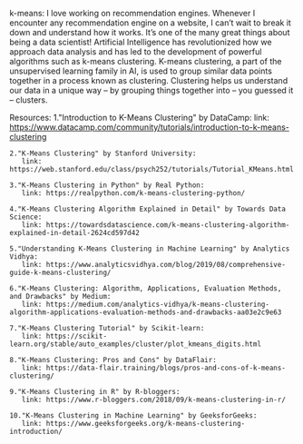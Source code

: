 k-means:
       I love working on recommendation engines. Whenever I encounter any recommendation engine on a website, I can’t wait to break it down and understand how it works. It’s one of the many great things about being a data scientist! Artificial Intelligence has revolutionized how we approach data analysis and has led to the development of powerful algorithms such as k-means clustering. K-means clustering, a part of the unsupervised learning family in AI, is used to group similar data points together in a process known as clustering. Clustering helps us understand our data in a unique way – by grouping things together into – you guessed it – clusters.

       
Resources:
    1."Introduction to K-Means Clustering" by DataCamp:
       link: https://www.datacamp.com/community/tutorials/introduction-to-k-means-clustering
    
    2."K-Means Clustering" by Stanford University:
       link: https://web.stanford.edu/class/psych252/tutorials/Tutorial_KMeans.html

    3."K-Means Clustering in Python" by Real Python:
       link: https://realpython.com/k-means-clustering-python/

    4."K-Means Clustering Algorithm Explained in Detail" by Towards Data Science:
       link: https://towardsdatascience.com/k-means-clustering-algorithm-explained-in-detail-2624cd597d42

    5."Understanding K-Means Clustering in Machine Learning" by Analytics Vidhya:
       link: https://www.analyticsvidhya.com/blog/2019/08/comprehensive-guide-k-means-clustering/

    6."K-Means Clustering: Algorithm, Applications, Evaluation Methods, and Drawbacks" by Medium:
       link: https://medium.com/analytics-vidhya/k-means-clustering-algorithm-applications-evaluation-methods-and-drawbacks-aa03e2c9e63

    7."K-Means Clustering Tutorial" by Scikit-learn:
       link: https://scikit-learn.org/stable/auto_examples/cluster/plot_kmeans_digits.html

    8."K-Means Clustering: Pros and Cons" by DataFlair: 
       link: https://data-flair.training/blogs/pros-and-cons-of-k-means-clustering/

    9."K-Means Clustering in R" by R-bloggers:
       link: https://www.r-bloggers.com/2018/09/k-means-clustering-in-r/

    10."K-Means Clustering in Machine Learning" by GeeksforGeeks: 
       link: https://www.geeksforgeeks.org/k-means-clustering-introduction/